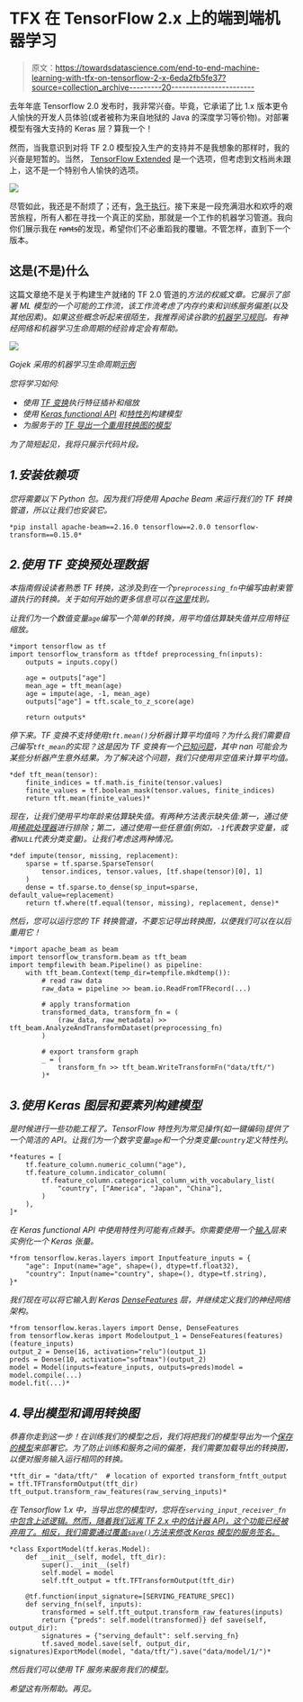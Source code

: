 # TFX 在 TensorFlow 2.x 上的端到端机器学习

> 原文：<https://towardsdatascience.com/end-to-end-machine-learning-with-tfx-on-tensorflow-2-x-6eda2fb5fe37?source=collection_archive---------20----------------------->

去年年底 Tensorflow 2.0 发布时，我非常兴奋。毕竟，它承诺了比 1.x 版本更令人愉快的开发人员体验(或者被称为来自地狱的 Java 的深度学习等价物)。对部署模型有强大支持的 Keras 层？算我一个！

然而，当我意识到对将 TF 2.0 模型投入生产的支持并不是我想象的那样时，我的兴奋是短暂的。当然， [TensorFlow Extended](https://github.com/tensorflow/tfx) 是一个选项，但考虑到文档尚未跟上，这不是一个特别令人愉快的选项。

![](img/7b37eef6fd3f0c2f29b425bdcd692861.png)

尽管如此，我还是不耐烦了；还有，[急于执行](https://www.tensorflow.org/guide/eager)。接下来是一段充满泪水和欢呼的艰苦旅程，所有人都在寻找一个真正的奖励，那就是一个工作的机器学习管道。我向你们展示我在 r̶a̶n̶t̶s̶的发现，希望你们不必重蹈我的覆辙。不管怎样，直到下一个版本。

## 这是(不是)什么

这篇文章绝不是关于构建生产就绪的 TF 2.0 管道的*方法的权威文章。它展示了部署 ML 模型的一个可能的工作流，该工作流考虑了内存约束和训练服务偏差(以及其他因素)。如果这些概念听起来很陌生，我推荐阅读谷歌的[机器学习规则](https://developers.google.com/machine-learning/guides/rules-of-ml/)。有神经网络和机器学习生命周期的经验肯定会有帮助。*

*![](img/c2010344346e613b64cb531b378c96ed.png)*

*Gojek 采用的机器学习生命周期[示例](https://blog.gojekengineering.com/an-introduction-to-gojeks-machine-learning-platform-108968c85e64)*

*您将学习如何:*

*   *使用 [TF 变换](https://www.tensorflow.org/tfx/transform/get_started)执行特征插补和缩放*
*   *使用 [Keras functional API](https://www.tensorflow.org/guide/keras/functional) 和[特性列](https://www.tensorflow.org/tutorials/structured_data/feature_columns)构建模型*
*   *为服务于的 [TF 导出一个重用转换图的模型](https://www.tensorflow.org/tfx/serving/serving_basic)*

*为了简短起见，我将只展示代码片段。*

## *1.安装依赖项*

*您将需要以下 Python 包。因为我们将使用 Apache Beam 来运行我们的 TF 转换管道，所以让我们也安装它。*

```
*pip install apache-beam==2.16.0 tensorflow==2.0.0 tensorflow-transform==0.15.0*
```

## *2.使用 TF 变换预处理数据*

*本指南假设读者熟悉 TF 转换，这涉及到在一个`preprocessing_fn`中编写由射束管道执行的转换。关于如何开始的更多信息可以在[这里](https://www.tensorflow.org/tfx/transform/get_started)找到。*

*让我们为一个数值变量`age`编写一个简单的转换，用平均值估算缺失值并应用特征缩放。*

```
*import tensorflow as tf
import tensorflow_transform as tftdef preprocessing_fn(inputs):
    outputs = inputs.copy()

    age = outputs["age"]
    mean_age = tft_mean(age)
    age = impute(age, -1, mean_age)
    outputs["age"] = tft.scale_to_z_score(age)

    return outputs*
```

*停下来。TF 变换不支持使用`tft.mean()`分析器计算平均值吗？为什么我们需要自己编写`tft_mean`的实现？这是因为 TF 变换有一个[已知问题](https://github.com/tensorflow/transform/issues/152#issuecomment-568000987)，其中 nan 可能会为某些分析器产生意外结果。为了解决这个问题，我们只使用非空值来计算平均值。*

```
*def tft_mean(tensor):
    finite_indices = tf.math.is_finite(tensor.values)
    finite_values = tf.boolean_mask(tensor.values, finite_indices)
    return tft.mean(finite_values)*
```

*现在，让我们使用平均年龄来估算缺失值。有两种方法表示缺失值:第一，通过使用[稀疏处理器](https://www.tensorflow.org/api_docs/python/tf/sparse/SparseTensor)进行排除；第二，通过使用一些任意值(例如，`-1`代表数字变量，或者`NULL`代表分类变量)。让我们考虑这两种情况。*

```
*def impute(tensor, missing, replacement):
    sparse = tf.sparse.SparseTensor(
        tensor.indices, tensor.values, [tf.shape(tensor)[0], 1]
    )
    dense = tf.sparse.to_dense(sp_input=sparse, default_value=replacement)
    return tf.where(tf.equal(tensor, missing), replacement, dense)*
```

*然后，您可以运行您的 TF 转换管道，不要忘记导出转换图，以便我们可以在以后重用它！*

```
*import apache_beam as beam 
import tensorflow_transform.beam as tft_beam
import tempfilewith beam.Pipeline() as pipeline:
    with tft_beam.Context(temp_dir=tempfile.mkdtemp()):
        # read raw data
        raw_data = pipeline >> beam.io.ReadFromTFRecord(...)

        # apply transformation
        transformed_data, transform_fn = (
            (raw_data, raw_metadata) >> tft_beam.AnalyzeAndTransformDataset(preprocessing_fn)
        )

        # export transform graph
        _ = (
            transform_fn >> tft_beam.WriteTransformFn("data/tft/")
        )*
```

## *3.使用 Keras 图层和要素列构建模型*

*是时候进行一些功能工程了。TensorFlow 特性列为常见操作(如一键编码)提供了一个简洁的 API。让我们为一个数字变量`age`和一个分类变量`country`定义特性列。*

```
*features = [
    tf.feature_column.numeric_column("age"),
    tf.feature_column.indicator_column(
        tf.feature_column.categorical_column_with_vocabulary_list(
            "country", ["America", "Japan", "China"],
        )
    ),
]*
```

*在 Keras functional API 中使用特性列可能有点棘手。你需要使用一个[输入](https://www.tensorflow.org/api_docs/python/tf/keras/Input)层来实例化一个 Keras 张量。*

```
*from tensorflow.keras.layers import Inputfeature_inputs = {
    "age": Input(name="age", shape=(), dtype=tf.float32),
    "country": Input(name="country", shape=(), dtype=tf.string),
}*
```

*我们现在可以将它输入到 Keras [DenseFeatures](https://www.tensorflow.org/api_docs/python/tf/keras/layers/DenseFeatures) 层，并继续定义我们的神经网络架构。*

```
*from tensorflow.keras.layers import Dense, DenseFeatures
from tensorflow.keras import Modeloutput_1 = DenseFeatures(features)(feature_inputs)
output_2 = Dense(16, activation="relu")(output_1)
preds = Dense(10, activation="softmax")(output_2)
model = Model(inputs=feature_inputs, outputs=preds)model = model.compile(...)
model.fit(...)*
```

## *4.导出模型和调用转换图*

*恭喜你走到这一步！在训练我们的模型之后，我们将把我们的模型导出为一个[保存的模型](https://www.tensorflow.org/guide/saved_model)来部署它。为了防止训练和服务之间的偏差，我们需要加载导出的转换图，以便对服务输入运行相同的转换。*

```
*tft_dir = "data/tft/"  # location of exported transform_fntft_output = tft.TFTransformOutput(tft_dir)
tft_output.transform_raw_features(raw_serving_inputs)*
```

*在 Tensorflow 1.x 中，当导出您的模型时，您将在`serving_input_receiver_fn` [中包含上述逻辑。然而，随着我们远离 TF 2.x 中的估计器 API，这个功能已经被弃用了。相反，我们需要通过覆盖`save()`方法来修改 Keras 模型的服务签名。](https://www.tensorflow.org/api_docs/python/tf/estimator/Estimator#export_saved_model)*

```
*class ExportModel(tf.keras.Model):
    def __init__(self, model, tft_dir):
        super().__init__(self)
        self.model = model
        self.tft_output = tft.TFTransformOutput(tft_dir)

    @tf.function(input_signature=[SERVING_FEATURE_SPEC])
    def serving_fn(self, inputs):
        transformed = self.tft_output.transform_raw_features(inputs)
        return {"preds": self.model(transformed)} def save(self, output_dir):
        signatures = {"serving_default": self.serving_fn} 
        tf.saved_model.save(self, output_dir, signatures)ExportModel(model, "data/tft/").save("data/model/1/")*
```

*然后我们可以使用 TF 服务来服务我们的模型。*

*希望这有所帮助。再见。*
